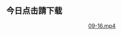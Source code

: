 
<h2><b>今日点击請下载</b></h2>

<td><center><a href="https://github.com/dfchunsring/drdr/blob/master/Click.mp4/JRDJB_s1_1s.mp4?raw=true" >09-16.mp4</a></center></td>
